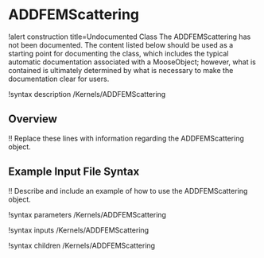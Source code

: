 # ADDFEMScattering

!alert construction title=Undocumented Class
The ADDFEMScattering has not been documented. The content listed below should be used as a starting point for
documenting the class, which includes the typical automatic documentation associated with a
MooseObject; however, what is contained is ultimately determined by what is necessary to make the
documentation clear for users.

!syntax description /Kernels/ADDFEMScattering

## Overview

!! Replace these lines with information regarding the ADDFEMScattering object.

## Example Input File Syntax

!! Describe and include an example of how to use the ADDFEMScattering object.

!syntax parameters /Kernels/ADDFEMScattering

!syntax inputs /Kernels/ADDFEMScattering

!syntax children /Kernels/ADDFEMScattering

